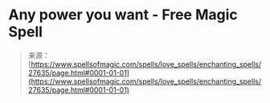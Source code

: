 <!--yml
category: 未分类
date: 2024-06-12 19:16:51
-->

# Any power you want - Free Magic Spell

> 来源：[https://www.spellsofmagic.com/spells/love_spells/enchanting_spells/27635/page.html#0001-01-01](https://www.spellsofmagic.com/spells/love_spells/enchanting_spells/27635/page.html#0001-01-01)